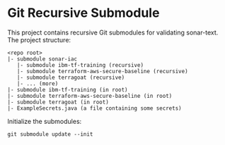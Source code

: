 # Git Recursive Submodule

This project contains recursive Git submodules for validating sonar-text.
The project structure:

```
<repo root>
|- submodule sonar-iac
   |- submodule ibm-tf-training (recursive)
   |- submodule terraform-aws-secure-baseline (recursive)
   |- submodule terragoat (recursive)
   |- ... (more)
|- submodule ibm-tf-training (in root)
|- submodule terraform-aws-secure-baseline (in root)
|- submodule terragoat (in root)
|- ExampleSecrets.java (a file containing some secrets)
```

Initialize the submodules:

```
git submodule update --init
```

